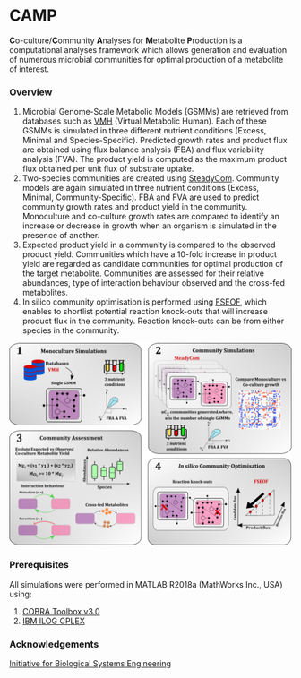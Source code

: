 # **CAMP** 
 **C**o-culture/**C**ommunity **A**nalyses for **M**etabolite **P**roduction is a computational analyses framework which allows generation and evaluation of numerous microbial communities for optimal production of a metabolite of interest. 

### Overview
1) Microbial Genome-Scale Metabolic Models (GSMMs) are retrieved from databases such as [VMH](https://www.vmh.life/) (Virtual Metabolic Human). Each of these GSMMs is simulated in three different nutrient conditions (Excess, Minimal and Species-Specific). Predicted growth rates and product flux are obtained using flux balance analysis (FBA) and flux variability analysis (FVA). The product yield is computed as the maximum product flux obtained per unit flux of substrate uptake. 
2) Two-species communities are created using [SteadyCom](https://journals.plos.org/ploscompbiol/article?id=10.1371/journal.pcbi.1005539). Community models are again simulated in three nutrient conditions (Excess, Minimal, Community-Specific). FBA and FVA are used to predict community growth rates and product yield in the community. Monoculture and co-culture growth rates are compared to identify an increase or decrease in growth when an organism is simulated in the presence of another. 
3) Expected product yield in a community is compared to the observed product yield. Communities which have a 10-fold increase in product yield are regarded as candidate communities for optimal production of the target metabolite. Communities are assessed for their relative abundances, type of interaction behaviour observed and the cross-fed metabolites.
4) In silico community optimisation is performed using [FSEOF](https://aem.asm.org/content/76/10/3097.long), which enables to shortlist potential reaction knock-outs that will increase product flux in the community. Reaction knock-outs can be from either species in the community. 

![CAMP](CAMP.png)

### Prerequisites
All simulations were performed in MATLAB R2018a (MathWorks Inc., USA) using: 
1. [COBRA Toolbox v3.0](https://opencobra.github.io/cobratoolbox/stable/)
2. [IBM ILOG CPLEX](https://www.ibm.com/in-en/products/ilog-cplex-optimization-studio) 


### Acknowledgements
[Initiative for Biological Systems Engineering](https://ibse.iitm.ac.in/)